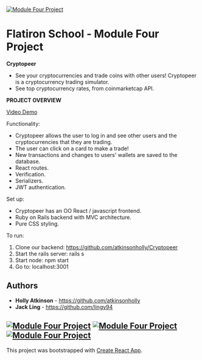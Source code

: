 <a href="https://github.com/atkinsonholly/crypto-market"><img src="https://raw.githubusercontent.com/atkinsonholly/crypto-market/master/public/images/Home.png" title="ModuleFourProject" alt="Module Four Project"></a>

# Flatiron School - Module Four Project

**Cryptopeer**

- See your cryptocurrencies and trade coins with other users! Cryptopeer is a cryptocurrency trading simulator.
- See top cryptocurrency rates, from coinmarketcap API.

**PROJECT OVERVIEW**

[Video Demo](https://www.youtube.com/watch?v=eTU-l1cHMUU)

Functionality:

- Cryptopeer allows the user to log in and see other users and the cryptocurrencies that they are trading.
- The user can click on a card to make a trade!
- New transactions and changes to users' wallets are saved to the database.
- React routes.
- Verification.
- Serializers.
- JWT authentication.

Set up:

- Cryptopeer has an OO React / javascript frontend.
- Ruby on Rails backend with MVC architecture.
- Pure CSS styling.

To run:

1. Clone our backend: https://github.com/atkinsonholly/Cryptopeer
2. Start the rails server: rails s
3. Start node: npm start
4. Go to: localhost:3001

## Authors

* **Holly Atkinson** - https://github.com/atkinsonholly
* **Jack Ling** - https://github.com/lingy94

<a href="https://github.com/atkinsonholly/crypto-market"><img src="https://raw.githubusercontent.com/atkinsonholly/crypto-market/master/public/images/Profile.png" title="ModuleFourProject" alt="Module Four Project"></a>
<a href="https://github.com/atkinsonholly/crypto-market"><img src="https://raw.githubusercontent.com/atkinsonholly/crypto-market/master/public/images/Trade_false.png" title="ModuleFourProject" alt="Module Four Project"></a>
<a href="https://github.com/atkinsonholly/crypto-market"><img src="https://raw.githubusercontent.com/atkinsonholly/crypto-market/master/public/images/Trade_true.png" title="ModuleFourProject" alt="Module Four Project"></a>
----------------------------------------------------------------------------------------------------
This project was bootstrapped with [Create React App](https://github.com/facebook/create-react-app).
